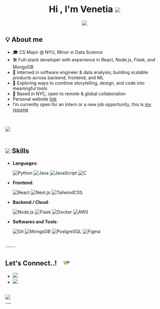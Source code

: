 
<h1 align="center"><b>Hi , I'm Venetia </b><img src="https://media.giphy.com/media/hvRJCLFzcasrR4ia7z/giphy.gif" width="35"></h1>
<!--  -->
<p align="center">
  <a href="https://github.com/DenverCoder1/readme-typing-svg"><img src="https://readme-typing-svg.herokuapp.com?font=Time+New+Roman&color=cyan&size=25&center=true&vCenter=true&width=600&height=100&lines=Full-Stack+Developer,;Computer+Science+Student,;Creative+Coder+and+Builder,;Active+Learner,;Build+Something+Meaningful+Together...<3"></a>
</p>

	
## 💡 **About me**

- 🎓 CS Major @ NYU, Minor in Data Science  
- 🛠️ Full-stack developer with experience in React, Node.js, Flask, and MongoDB
- 🚀 Interned in software engineer & data analysis; building scalable products across backend, frontend, and ML
- 🧠 Exploring ways to combine storytelling, design, and code into meaningful tools
- 📍 Based in NYC, open to remote & global collaboration  
- Personal website [link](https://venetialiu.github.io/venetialiu/#home)
- I’m currently open for an Intern or a new job opportunity, this is [my resume](https://github.com/venetialiu/venetialiu/blob/main/public/Venetia_Liu_Resume.pdf)

<br>

<img src="https://user-images.githubusercontent.com/73097560/115834477-dbab4500-a447-11eb-908a-139a6edaec5c.gif"><br><br>

## <img src="https://media2.giphy.com/media/QssGEmpkyEOhBCb7e1/giphy.gif?cid=ecf05e47a0n3gi1bfqntqmob8g9aid1oyj2wr3ds3mg700bl&rid=giphy.gif" width ="25"><b> Skills</b>

<p align="center">

- **Languages**:

    ![Python](https://img.shields.io/badge/Python-%2314354C.svg?style=for-the-badge&logo=python&logoColor=white)
    ![Java](https://img.shields.io/badge/Java-%23ED8B00.svg?style=for-the-badge&logo=java&logoColor=white)
    ![JavaScript](https://img.shields.io/badge/JavaScript-%23F7DF1E.svg?style=for-the-badge&logo=javascript&logoColor=black)
    ![C](https://img.shields.io/badge/C-%232370ED.svg?style=for-the-badge&logo=c&logoColor=white)
    
- **Frontend**:

    ![React](https://img.shields.io/badge/React-%2320232a.svg?style=for-the-badge&logo=react&logoColor=%2361DAFB)
    ![Next.js](https://img.shields.io/badge/Next.js-black?style=for-the-badge&logo=next.js&logoColor=white)
    ![TailwindCSS](https://img.shields.io/badge/TailwindCSS-%2338B2AC.svg?style=for-the-badge&logo=tailwind-css&logoColor=white)

- **Backend / Cloud**:

    ![Node.js](https://img.shields.io/badge/Node.js-%23339933.svg?style=for-the-badge&logo=node.js&logoColor=white)
    ![Flask](https://img.shields.io/badge/Flask-black?style=for-the-badge&logo=flask&logoColor=white)
    ![Docker](https://img.shields.io/badge/Docker-%230db7ed.svg?style=for-the-badge&logo=docker&logoColor=white)
    ![AWS](https://img.shields.io/badge/AWS-%23FF9900.svg?style=for-the-badge&logo=amazon-aws&logoColor=white)

- **Softwares and Tools**:

    ![Git](https://img.shields.io/badge/git-%23F05033.svg?style=for-the-badge&logo=git&logoColor=white)
    ![MongoDB](https://img.shields.io/badge/MongoDB-%2347A248.svg?style=for-the-badge&logo=mongodb&logoColor=white)
    ![PostgreSQL](https://img.shields.io/badge/PostgreSQL-%23336791.svg?style=for-the-badge&logo=postgresql&logoColor=white)
    ![Figma](https://img.shields.io/badge/Figma-%23F24E1E.svg?style=for-the-badge&logo=figma&logoColor=white)

<br>
-----

## <b> Let's Connect..! </b> <img src="https://github.com/0xAbdulKhalid/0xAbdulKhalid/raw/main/assets/mdImages/handshake.gif" width="50">

<div align="left">

<ul>
  <li>
    <a href="https://www.linkedin.com/in/venetia-liu/" target="_blank">
      <img src="https://img.shields.io/badge/LinkedIn-Venetia%20Liu-blue?style=for-the-badge&logo=linkedin&logoColor=white"/>
    </a>
  </li>

  <li>
    <a href="mailto:vl2289@nyu.edu" target="_blank">
      <img src="https://img.shields.io/badge/Email-vl2289@nyu.edu-red?style=for-the-badge&logo=gmail&logoColor=white"/>
    </a>
  </li>
</ul>

</div>

<br>
<img src="https://user-images.githubusercontent.com/73097560/115834477-dbab4500-a447-11eb-908a-139a6edaec5c.gif">
<br>

<div align='center'>

</div>
---
<br>
